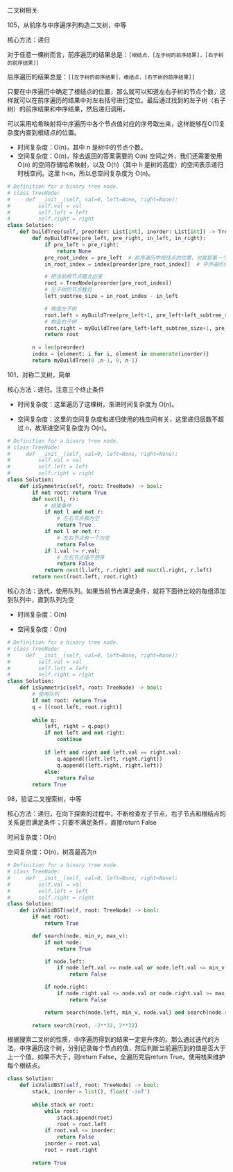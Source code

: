 二叉树相关



105，从前序与中序遍序列构造二叉树，中等

核心方法：递归

对于任意一棵树而言，前序遍历的结果总是：`[根结点，[左子树的前序结果]，[右子树的前序结果]]`

后序遍历的结果总是：`[[左子树的前序结果]，根结点，[右子树的前序结果]]`

只要在中序遍历中确定了根结点的位置，那么就可以知道左右子树的节点个数，这样就可以在前序遍历的结果中对左右括号进行定位。最后通过找到的左子树（右子树）的前序结果和中序结果，然后递归调用。

可以采用哈希映射将中序遍历中各个节点值对应的序号取出来，这样能够在O(1)复杂度内查到根结点的位置。

- 时间复杂度：O(n)，其中 n 是树中的节点个数。
- 空间复杂度：O(n)，除去返回的答案需要的 O(n) 空间之外，我们还需要使用 O(n) 的空间存储哈希映射，以及 O(h)（其中 h 是树的高度）的空间表示递归时栈空间。这里 h<n，所以总空间复杂度为 O(n)。


```python
# Definition for a binary tree node.
# class TreeNode:
#     def __init__(self, val=0, left=None, right=None):
#         self.val = val
#         self.left = left
#         self.right = right
class Solution:
    def buildTree(self, preorder: List[int], inorder: List[int]) -> TreeNode:
        def myBuildTree(pre_left, pre_right, in_left, in_right):
            if pre_left > pre_right:
                return None
            pre_root_index = pre_left  # 前序遍历中根结点的位置，也就是第一个
            in_root_index = index[preorder[pre_root_index]]  # 中序遍历结果中的根节点

            # 把当前根节点建立出来
            root = TreeNode(preorder[pre_root_index])
            # 左子树的节点数目
            left_subtree_size = in_root_index - in_left

            # 构造左子树
            root.left = myBuildTree(pre_left+1, pre_left+left_subtree_size, in_left, in_root_index-1)
            # 构造右子树
            root.right = myBuildTree(pre_left+left_subtree_size+1, pre_right, in_root_index+1, in_right)
            return root
        
        n = len(preorder)
        index = {element: i for i, element in enumerate(inorder)}
        return myBuildTree(0 ,n-1, 0, n-1)
```



101，对称二叉树，简单

核心方法：递归。注意三个终止条件

+ 时间复杂度：这里遍历了这棵树，渐进时间复杂度为 O(n)。

+ 空间复杂度：这里的空间复杂度和递归使用的栈空间有关，这里递归层数不超过 n，故渐进空间复杂度为 O(n)。

```python
# Definition for a binary tree node.
# class TreeNode:
#     def __init__(self, val=0, left=None, right=None):
#         self.val = val
#         self.left = left
#         self.right = right
class Solution:
    def isSymmetric(self, root: TreeNode) -> bool:
        if not root: return True
        def next(l, r):
            # 结束条件
            if not l and not r:
                # 左右节点都为空
                return True
            if not l or not r:
                # 左右节点有一个为空
                return False
            if l.val != r.val:
                # 左右节点值不想等
                return False
            return next(l.left, r.right) and next(l.right, r.left)
        return next(root.left, root.right)
```

核心方法：迭代，使用队列。如果当前节点满足条件，就将下面待比较的每组添加到队列中，直到队列为空

+ 时间复杂度：O(n)

+ 空间复杂度：O(n)

```python
# Definition for a binary tree node.
# class TreeNode:
#     def __init__(self, val=0, left=None, right=None):
#         self.val = val
#         self.left = left
#         self.right = right
class Solution:
    def isSymmetric(self, root: TreeNode) -> bool:
        # 使用队列
        if not root: return True
        q = [(root.left, root.right)]
        
        while q:
            left, right = q.pop()
            if not left and not right:
                continue
            
            if left and right and left.val == right.val:
                q.append((left.left, right.right))
                q.append((left.right, right.left))
            else:
                return False
        return True
```



98，验证二叉搜索树，中等

核心方法：递归，在向下探索的过程中，不断检查左子节点，右子节点和根结点的关系是否满足条件；只要不满足条件，直接return False

时间复杂度：O(n)

空间复杂度：O(n)，树高最高为n

```python
# Definition for a binary tree node.
# class TreeNode:
#     def __init__(self, val=0, left=None, right=None):
#         self.val = val
#         self.left = left
#         self.right = right
class Solution:
    def isValidBST(self, root: TreeNode) -> bool:
        if not root: 
            return True

        def search(node, min_v, max_v):
            if not node: 
                return True

            if node.left:
                if node.left.val >= node.val or node.left.val <= min_v:
                    return False

            if node.right:
                if node.right.val <= node.val or node.right.val >= max_v:
                    return False

            return search(node.left, min_v, node.val) and search(node.right, node.val, max_v)
        
        return search(root, -2**32, 2**32)
```

根据搜索二叉树的性质，中序遍历得到的结果一定是升序的。那么通过迭代的方法，中序遍历这个树，分别记录每个节点的值，然后判断当前遍历到的值是否大于上一个值，如果不大于，则return False，全遍历完后return True。使用栈来维护每个根结点。

```python
class Solution:
    def isValidBST(self, root: TreeNode) -> bool:
        stack, inorder = list(), float('-inf')
        
        while stack or root:
            while root:
                stack.append(root)
                root = root.left
            if root.val <= inorder:
                return False
            inorder = root.val
            root = root.right
            
        return True
```

